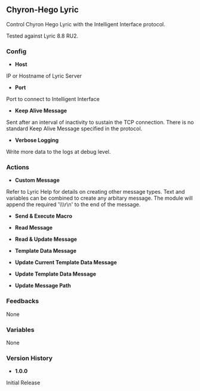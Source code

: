 ## Chyron-Hego Lyric

Control Chyron Hego Lyric with the Intelligent Interface protocol.

Tested against Lyric 8.8 RU2.

### Config

- **Host**

IP or Hostname of Lyric Server

- **Port**

Port to connect to Intelligent Interface

- **Keep Alive Message**

Sent after an interval of inactivity to sustain the TCP connection. There is no standard Keep Alive Message specified in the protocol.

- **Verbose Logging**

Write more data to the logs at debug level.

### Actions

- **Custom Message**

Refer to Lyric Help for details on creating other message types. Text and variables can be combined to create any arbitary message. The module will append the required '\\\\\\r\\n' to the end of the message.

- **Send & Execute Macro**

- **Read Message**

- **Read & Update Message**

- **Template Data Message**

- **Update Current Template Data Message**

- **Update Template Data Message**

- **Update Message Path**

### Feedbacks

None

### Variables

None

### Version History

- **1.0.0**

Initial Release

